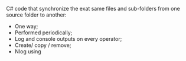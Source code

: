 C# code that synchronize the exat same files and sub-folders from one source folder to another: 

- One way;
- Performed periodically;
- Log and console outputs on every operator;
- Create/ copy / remove;
- Nlog using
